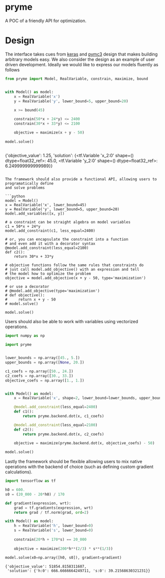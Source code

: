# pryme
A POC of a friendly API for optimization.

# Design

The interface takes cues from [keras]() and [pymc3]() design that makes building arbitrary models easy.
We also consider the design as an example of user driven development. Ideally we would like to express
our models fluently as follows

```python
from pryme import Model, RealVariable, constrain, maximize, bound


with Model() as model:
    x = RealVariable('x')
    y = RealVariable('y', lower_bound=5, upper_bound=20)
    
    x >= bound(45)

    constrain(50*x + 24*y) <= 2400
    constrain(30*x + 33*y) <= 2100

    objective = maximize(x + y - 50)
    
model.solve()
    
```
{'objective_value': 1.25,
 'solution': {<tf.Variable 'x_2:0' shape=() dtype=float32_ref>: 45.0,
  <tf.Variable 'y_2:0' shape=() dtype=float32_ref>: 6.249999999999989}}
```

The framework should also provide a functional API, allowing users to programatically define
and solve problems

```python
model = Model()
x = RealVariable('x', lower_bound=45)
y = RealVariable('y', lower_bound=5, upper_bound=20)
model.add_variables([x, y])

# a constraint can be straight algebra on model variables
c1 = 50*x + 24*y
model.add_constraint(c1, less_equal=2400)

# or, you can encapsulate the constraint into a function
# and even add it with a decorator syntax
@model.add_constraint(less_equal=2100)
def c2():
    return 30*x + 33*y

# objective functions follow the same rules that constraints do
# just call model.add_objective() with an expression and tell
# the model how to optimize the problem
objective = model.add_objective(x + y - 50, type='maximization')

# or use a decorator
# @model.add_objective(type='maximization')
# def objective():
#     return x + y - 50
# model.solve()

model.solve()
```

Users should also be able to work with variables using vectorized operations.

```python
import numpy as np

import pryme


lower_bounds = np.array([45., 5.])
upper_bounds = np.array([None, 20.])

c1_coefs = np.array([50., 24.])
c2_coefs = np.array([30., 33.])
objective_coefs = np.array([1., 1.])


with Model() as model:
    x = RealVariable('x', shape=2, lower_bound=lower_bounds, upper_bound=upper_bounds)

    @model.add_constraint(less_equal=2400)
    def c1():
        return pryme.backend.dot(x, c1_coefs)

    @model.add_constraint(less_equal=2100)
    def c2():
        return pryme.backend.dot(x, c2_coefs)

    objective = maximize(pryme.backend.dot(x, objective_coefs) - 50)
    
model.solve()
```

Lastly the framework should be flexible allowing users to mix native operations
with the backend of choice (such as defining custom gradient calculations).

```python
import tensorflow as tf

h0 = 600.
s0 = (20_000 - 20*h0) / 170

def gradient(expression, wrt):
    grad = tf.gradients(expression, wrt)
    return grad / tf.norm(grad, ord=2)

with Model() as model:
    h = RealVariable('h', lower_bound=0)
    s = RealVariable('s', lower_bound=0)
    
    constrain(20*h + 170*s) == 20_000
    
    objective = maximize(200*h**(2/3) * s**(1/3))
    
model.solve(x0=np.array([h0, s0]), gradient=gradient)
```
```
{'objective_value': 51854.8158311607,
 'solution': {'h:0': 666.6666664249711, 's:0': 39.21568630321231}}
```